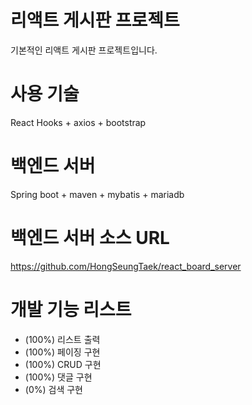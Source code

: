 # 리액트 게시판 프로젝트
기본적인 리액트 게시판 프로젝트입니다.

# 사용 기술
React Hooks + axios + bootstrap

# 백엔드 서버
Spring boot + maven + mybatis + mariadb

# 백엔드 서버 소스 URL
https://github.com/HongSeungTaek/react_board_server

# 개발 기능 리스트
- (100%) 리스트 출력
- (100%) 페이징 구현
- (100%) CRUD 구현
- (100%) 댓글 구현
- (0%) 검색 구현
